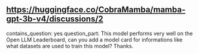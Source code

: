 ## https://huggingface.co/CobraMamba/mamba-gpt-3b-v4/discussions/2

contains_question: yes
question_part: This model performs very well on the Open LLM Leaderboard, can you add a model card for informations like what datasets are used to train this model? Thanks.